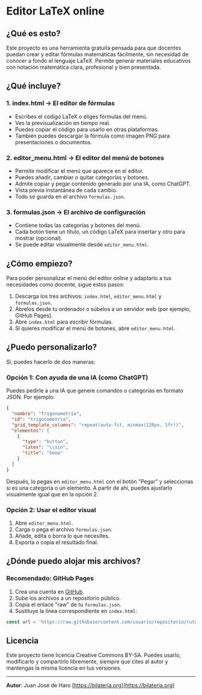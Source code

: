 # Editor LaTeX online

## ¿Qué es esto?

Este proyecto es una herramienta gratuita pensada para que docentes puedan crear y editar fórmulas matemáticas fácilmente, sin necesidad de conocer a fondo el lenguaje LaTeX. Permite generar materiales educativos con notación matemática clara, profesional y bien presentada.

## ¿Qué incluye?

### 1. index.html → El editor de fórmulas

* Escribes el código LaTeX o eliges fórmulas del menú.
* Ves la previsualización en tiempo real.
* Puedes copiar el código para usarlo en otras plataformas.
* También puedes descargar la fórmula como imagen PNG para presentaciones o documentos.

### 2. editor\_menu.html → El editor del menú de botones

* Permite modificar el menú que aparece en el editor.
* Puedes añadir, cambiar o quitar categorías y botones.
* Admite copiar y pegar contenido generado por una IA, como ChatGPT.
* Vista previa instantánea de cada cambio.
* Todo se guarda en el archivo `formulas.json`.

### 3. formulas.json → El archivo de configuración

* Contiene todas las categorías y botones del menú.
* Cada botón tiene un título, un código LaTeX para insertar y otro para mostrar (opcional).
* Se puede editar visualmente desde `editor_menu.html`.

## ¿Cómo empiezo?

Para poder personalizar el menú del editor online y adaptarlo a tus necesidades como docente, sigue estos pasos:

1. Descarga los tres archivos: `index.html`, `editor_menu.html` y `formulas.json`.
2. Ábrelos desde tu ordenador o súbelos a un servidor web (por ejemplo, GitHub Pages).
3. Abre `index.html` para escribir fórmulas.
4. Si quieres modificar el menú de botones, abre `editor_menu.html`.

## ¿Puedo personalizarlo?

Sí, puedes hacerlo de dos maneras:

### Opción 1: Con ayuda de una IA (como ChatGPT)

Puedes pedirle a una IA que genere comandos o categorías en formato JSON. Por ejemplo:

```json
{
  "nombre": "Trigonometría",
  "id": "trigonometria",
  "grid_template_columns": "repeat(auto-fit, minmax(120px, 1fr))",
  "elementos": [
    {
      "type": "button",
      "latex": "\\sin",
      "title": "Seno"
    }
  ]
}
```

Después, lo pegas en `editor_menu.html` con el botón "Pegar" y seleccionas si es una categoría o un elemento. A partir de ahí, puedes ajustarlo visualmente igual que en la opción 2.

### Opción 2: Usar el editor visual

1. Abre `editor_menu.html`.
2. Carga o pega el archivo `formulas.json`.
3. Añade, edita o borra lo que necesites.
4. Exporta o copia el resultado final.

## ¿Dónde puedo alojar mis archivos?

### Recomendado: GitHub Pages

1. Crea una cuenta en [GitHub](https://github.com).
2. Sube los archivos a un repositorio público.
3. Copia el enlace "raw" de tu `formulas.json`.
4. Sustituye la línea correspondiente en `index.html`:

```js
const url = 'https://raw.githubusercontent.com/usuario/repositorio/ruta/formulas.json';
```

## Licencia

Este proyecto tiene licencia Creative Commons BY-SA. Puedes usarlo, modificarlo y compartirlo libremente, siempre que cites al autor y mantengas la misma licencia en tus versiones.

---

**Autor**: Juan José de Haro
[https://bilateria.org](https://bilateria.org)

